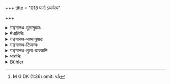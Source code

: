 +++
title = "018 पादो ऽधर्मस्य"

+++

<details><summary>गङ्गानथ-मूलानुवादः</summary>

One quarter of the Injustice falls on the man who commits it, one quarter on the witness, one quarter on the members of the Court and one quarter on the king.—(18)
</details>

<details><summary>मेधातिथिः</summary>

न चैषा मनिषा कर्तव्या- "अर्थिना प्रत्यर्थिना वान्यतरस्य भूम्याद्य् अपह्रियते स एव भूम्यपहारदोषभाग् भविष्यति । वयं तु तदकारिणः किम् इति दोषवन्तः स्याम" यतस् तत् पापं चतुर्धा विभज्यते । अर्थवादश् चायम् । न ह्य् अन्यकृतस्यैनसो ऽन्यत्र गमनम् अस्ति । तेषाम् अपि मिथ्यादर्शननिषेधातिक्रमाद् उत्पद्यते पापं मिथ्यालम्बनम्, राज्ञः स्वयम् अपश्यतो ऽप्य् अधिकृतराजस्थानीयादिदोषाद् दोषवत्त्वम् । यदि वा[^१०२] राजाधिकृतो मिथ्याचरितेन ज्ञापितः, पराजितं दुष्टं न निगृह्णीते न च पुनः सम्यक् निर्णयं करोति, ततः सो ऽपि पापभाग् भवति । अधिकृतोपलक्षणार्थं वा राजग्रहणम् । यदा राजा स्वयं मिथ्या पश्यति तदा दुष्यति । यदा राजस्थानीयस् तदा तस्य दोष इत्य् अर्थः ॥ ८.१८ ॥


[^१०२]:
     M G DK (1:36) omit: vā
</details>

<details><summary>गङ्गानथ-भाष्यानुवादः</summary>

The judges should not entertain any such idea as the following—‘Between the plaintiff and the defendant, one or the other is taking what belongs to the other,—so that he will incur the sin of wrongful possession of the land,—we are not committing the act,—why then should we be participators in the sin?’ Because as a matter of fact, the said sin is divided into four parts.

This verse is a purely supplementary exaggeration; because in reality the sin committed by one man does not go to another. What happens then is that on the judges also falls the sin of transgressing the law that forbids unjust decisions. On the king, though he does not personally investigate the case, there does fall the sin resulting from the sinful act of the judges appointed by him and acting as his representatives. Or if, on being apprised, by the defeated party, of the unfair dealings of the authorised judges, he does not punish the dishonest officer, and does not take steps to come to a just decision, then also he becomes a participator in the sin. Or, the ‘*King*’ in the text may be taken as standing for the judge appointed by him; the sense being that when the king himself decides the case wrongly, the sin falls upon him, whereas when his representative does so, the sin falls upon the latter.—(18)
</details>

<details><summary>गङ्गानथ-टिप्पन्यः</summary>

‘*Sabhāsadaḥ*’—‘People assembled in Court’ (Kullūka and Rāghavānanda)‘Judges’ (Govindarāja).

This verse is quoted in *Mitākṣarā* (on 2.305), to the effect that in the case of miscarriage of justice, every one of those persons should be punished;—in *Parāśaramādhava* (Vyavahāra, p. 15);—in *Smṛtitattva* (II, p. 200);—and in *Vīramitrodaya* (Vyavahāra, p. 5a).
</details>

<details><summary>गङ्गानथ-तुल्य-वाक्यानि</summary>

*Baudhāyana* (1.19.8).—‘Of injustice in decisions, one quarter falls on
the party in the cause, one quarter on his witnesses, one quarter on all the judges, and one quarter on the King.’

*Gautama* (13.11).—‘If the sacred law or the rules are violated, the
guilt falls on the witnesses, the Assessors, the King, and the offender.’

*Nārada* (3.12).—‘One quarter of the iniquity goes to the offender, one
quarter goes to the witness; one quarter goes to all the members of the Court; one quarter goes to the King.’

*Hārīta* (Vyavahāratattva).—‘Of injustice, one quarter falls on the
perpetrator, one quarter on the witness, one quarter on all the members of the Court and one quarter on the King.’
</details>

<details><summary>भारुचिः</summary>

यतो नैवम् उपेक्षा कर्तव्या, "कर्ता साक्षिणो वा दोषेण संबध्यन्ते, किम् अस्माकम् उदासीनानां भविष्यति" इति । असम्यग्व्यवहारदर्शने हि सर्वत्रैनो विभज्यते । यद्य् अपि चैनसो ऽन्येन कृतस्य विभागो नास्ति, दोषसंबन्धार्थवादस् त्व् अनेन न्यायेन प्रदर्श्यते असम्यग्दर्शननिवृत्त्यर्थम् ॥ ८.१८ ॥
</details>

<details><summary>Bühler</summary>

018	One quarter of (the guilt of) an unjust (decision) falls on him who committed (the crime), one quarter on the (false) witness, one quarter on all the judges, one quarter on the king.
</details>
